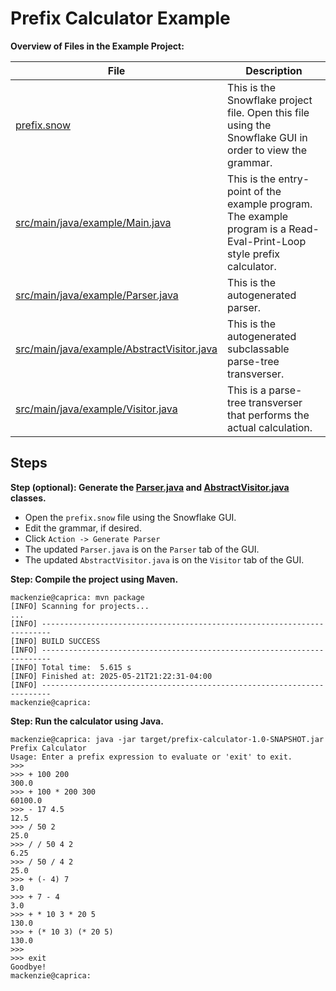 # Prefix Calculator Example

**Overview of Files in the Example Project:**

| File | Description | 
| ---------------------- | -- |
| [prefix.snow](prefix.snow) | This is the Snowflake project file. Open this file using the Snowflake GUI in order to view the grammar. |
| [src/main/java/example/Main.java](src/main/java/example/Main.java) | This is the entry-point of the example program. The example program is a Read-Eval-Print-Loop style prefix calculator. |
| [src/main/java/example/Parser.java](src/main/java/example/Parser.java) | This is the autogenerated parser. |
| [src/main/java/example/AbstractVisitor.java](src/main/java/example/AbstractVisitor.java) | This is the autogenerated subclassable parse-tree transverser. |
| [src/main/java/example/Visitor.java](src/main/java/example/Visitor.java) | This is a parse-tree transverser that performs the actual calculation. |

## Steps

**Step (optional): Generate the [Parser.java](src/main/java/example/Parser.java) and [AbstractVisitor.java](src/main/java/example/AbstractVisitor.java) classes.**

+ Open the `prefix.snow` file using the Snowflake GUI.
+ Edit the grammar, if desired.
+ Click `Action -> Generate Parser`
+ The updated `Parser.java` is on the `Parser` tab of the GUI.
+ The updated `AbstractVisitor.java` is on the `Visitor` tab of the GUI.

**Step: Compile the project using Maven.**

```plain
mackenzie@caprica: mvn package
[INFO] Scanning for projects...
...
[INFO] ------------------------------------------------------------------------
[INFO] BUILD SUCCESS
[INFO] ------------------------------------------------------------------------
[INFO] Total time:  5.615 s
[INFO] Finished at: 2025-05-21T21:22:31-04:00
[INFO] ------------------------------------------------------------------------
mackenzie@caprica:
```

**Step: Run the calculator using Java.**

```plain
mackenzie@caprica: java -jar target/prefix-calculator-1.0-SNAPSHOT.jar 
Prefix Calculator
Usage: Enter a prefix expression to evaluate or 'exit' to exit.
>>> 
>>> + 100 200
300.0
>>> + 100 * 200 300
60100.0
>>> - 17 4.5
12.5
>>> / 50 2
25.0
>>> / / 50 4 2
6.25
>>> / 50 / 4 2
25.0
>>> + (- 4) 7
3.0
>>> + 7 - 4
3.0
>>> + * 10 3 * 20 5
130.0
>>> + (* 10 3) (* 20 5)
130.0
>>> 
>>> exit
Goodbye!
mackenzie@caprica:
```

